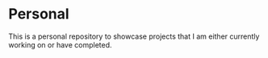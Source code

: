 # Personal
This is a personal repository to showcase projects that I am either currently working on or have completed.
